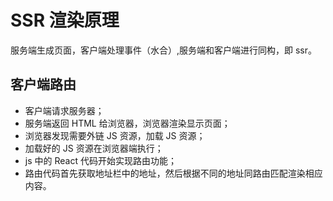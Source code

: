 # SSR 渲染原理

服务端生成页面，客户端处理事件（水合）,服务端和客户端进行同构，即 ssr。

## 客户端路由

- 客户端请求服务器；
- 服务端返回 HTML 给浏览器，浏览器渲染显示页面；
- 浏览器发现需要外链 JS 资源，加载 JS 资源；
- 加载好的 JS 资源在浏览器端执行；
- js 中的 React 代码开始实现路由功能；
- 路由代码首先获取地址栏中的地址，然后根据不同的地址同路由匹配渲染相应内容。
